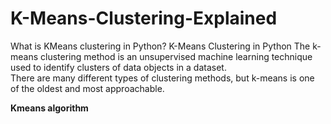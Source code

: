 # K-Means-Clustering-Explained

What is KMeans clustering in Python?
K-Means Clustering in Python
The k-means clustering method is an unsupervised machine learning technique used to identify clusters of data objects in a dataset. <br>There are many different types of clustering methods, but k-means is one of the oldest and most approachable.






**Kmeans algorithm**


